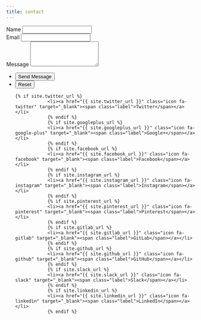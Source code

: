 ```yaml
---
title: contact
--- 
```

<form action="https://formspree.io/f/xdkgejjl" method="POST">
  <div class="fields">
    <div class="field half first">
      <label for="name">Name</label>
      <input type="text" name="name" id="name" required />
    </div>
    <div class="field half">
      <label for="email">Email</label>
      <input type="email" name="email" id="email" required />
    </div>
    <div class="field">
      <label for="message">Message</label>
      <textarea name="message" id="message" rows="4" required></textarea>
    </div>
  </div>
  <ul class="actions">
    <li><input type="submit" value="Send Message" class="primary" /></li>
    <li><input type="reset" value="Reset" /></li>
  </ul>
</form>
<ul class="icons">


	{% if site.twitter_url %}
				<li><a href="{{ site.twitter_url }}" class="icon fa-twitter" target="_blank"><span class="label">Twitter</span></a></li>
				{% endif %}
				{% if site.googleplus_url %}
				<li><a href="{{ site.googleplus_url }}" class="icon fa-google-plus" target="_blank"><span class="label">Google+</span></a></li>
				{% endif %}
				{% if site.facebook_url %}
				<li><a href="{{ site.facebook_url }}" class="icon fa-facebook" target="_blank"><span class="label">Facebook</span></a></li>
				{% endif %}
				{% if site.instagram_url %}
				<li><a href="{{ site.instagram_url }}" class="icon fa-instagram" target="_blank"><span class="label">Instagram</span></a></li>
				{% endif %}
				{% if site.pinterest_url %}
				<li><a href="{{ site.pinterest_url }}" class="icon fa-pinterest" target="_blank"><span class="label">Pinterest</span></a></li>
				{% endif %}
				{% if site.gitlab_url %}
				<li><a href="{{ site.gitlab_url }}" class="icon fa-gitlab" target="_blank"><span class="label">GitLab</span></a></li>
				{% endif %}
				{% if site.github_url %}
				<li><a href="{{ site.github_url }}" class="icon fa-github" target="_blank"><span class="label">GitHub</span></a></li>
				{% endif %}
				{% if site.slack_url %}
				<li><a href="{{ site.slack_url }}" class="icon fa-slack" target="_blank"><span class="label">Slack</span></a></li>
				{% endif %}
				{% if site.linkedin_url %}
				<li><a href="{{ site.linkedin_url }}" class="icon fa-linkedin" target="_blank"><span class="label">LinkedIn</span></a></li>
				{% endif %}

</ul>
